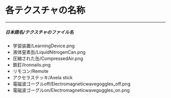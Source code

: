 # 各テクスチャの名称
---
##### 日本語名/テクスチャのファイル名
- 学習装置/LearningDevice.png
- 液体窒素缶/LiquidNitrogenCan.png
- 圧縮された缶/CompressedAir.png
- 鉄釘/Ironnails.png
- リモコン/Remote
- アクセラステッキ/Axela stick
- 電磁波ゴーグルoff/Electromagneticwavegoggles_off.png
- 電磁波ゴーグルon/Electromagneticwavegoggles_on.png
